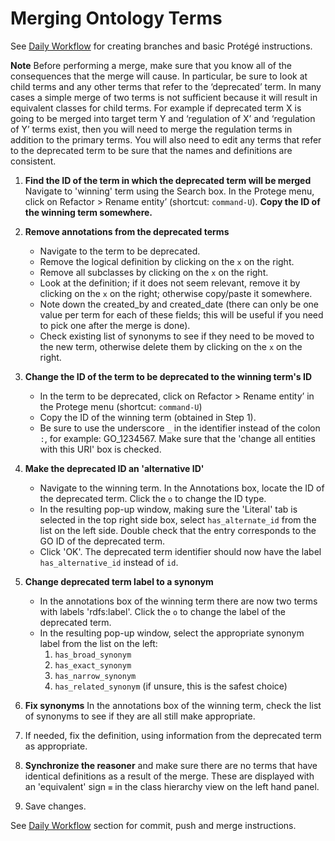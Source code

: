 # Merging Ontology Terms


See [Daily Workflow](http://go-ontology.readthedocs.io/en/latest/Installgit.html#daily-workflow-updating-with-git-pull) for creating branches and basic Protégé instructions. 

**Note** Before performing a merge, make sure that you know all of the consequences that the merge will cause. In particular, be sure to look at child terms and any other terms that refer to the ‘deprecated’ term. In many cases a simple merge of two terms is not sufficient because it will result in equivalent classes for child terms. For example if deprecated term X is going to be merged into target term Y and ‘regulation of X’ and ‘regulation of Y’ terms exist, then you will need to merge the regulation terms in addition to the primary terms. You will also need to edit any terms that refer to the deprecated term to be sure that the names and definitions are consistent.

1.	**Find the ID of the term in which the deprecated term will be merged** 
Navigate to 'winning' term using the Search box. In the Protege menu, click on Refactor > Rename entity’ (shortcut: ```command-U```). **Copy the ID of the winning term somewhere.**
 
 2. **Remove annotations from the deprecated terms**
    - Navigate to the term to be deprecated.  
    - Remove the logical definition by clicking on the ```x``` on the right.
    - Remove all subclasses by clicking on the ```x``` on the right.
    - Look at the definition; if it does not seem relevant, remove it by clicking on the ```x``` on the right; otherwise copy/paste it somewhere.
    - Note down the created_by and created_date (there can only be one value per term for each of these fields; this will be useful if you need to pick one after the merge is done).
    - Check existing list of synonyms to see if they need to be moved to the new term, otherwise delete them by clicking on the ```x``` on the right.
   
3.  **Change the ID of the term to be deprecated to the winning term's ID**
    - In the term to be deprecated, click on Refactor > Rename entity’ in the Protege menu (shortcut: ```command-U```) 
    - Copy the ID of the winning term (obtained in Step 1). 
    - Be sure to use the underscore ```_``` in the identifier instead of the colon ```:```, for example: GO_1234567. Make sure that the 'change all entities with this URI' box is checked.
 
 4. **Make the deprecated ID an 'alternative ID'**
    - Navigate to the winning term. In the Annotations box, locate the ID of the deprecated term. Click the ```o``` to change the ID type. 
    - In the resulting pop-up window, making sure the 'Literal' tab is selected in the top right side box, select ```has_alternate_id``` from the list on the left side. Double check that the entry corresponds to the GO ID of the deprecated term.  
    - Click 'OK'. The deprecated term identifier should now have the label ```has_alternative_id``` instead of ```id```.

5. **Change deprecated term label to a synonym**
    - In the annotations box of the winning term there are now two terms with labels 'rdfs:label'. Click the ```o``` to change the label of the  deprecated term.     
    - In the resulting pop-up window, select the appropriate synonym label from the list on the left:
      1.	```has_broad_synonym```
      2.	```has_exact_synonym```
      3.	```has_narrow_synonym```
      4.	```has_related_synonym``` (if unsure, this is the safest choice)

6. **Fix synonyms** 
    In the annotations box of the winning term, check the list of synonyms to see if they are all still make appropriate.
    
7. If needed, fix the definition, using information from the deprecated term as appropriate.

7. **Synchronize the reasoner** and make sure there are no terms that have identical definitions as a result of the merge. These are displayed with an 'equivalent' sign `≡` in the class hierarchy view on the left hand panel. 

8. Save changes. 

See [Daily Workflow](http://go-ontology.readthedocs.io/en/latest/Installgit.html#daily-workflow-committing-pushing-and-merging-your-changes-to-the-repository) section for commit, push and merge instructions. 
